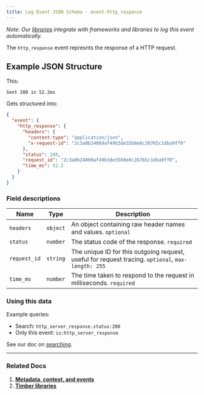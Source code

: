 ```yaml
---
title: Log Event JSON Schema - event.http_response
---
```

*Note: Our [libraries](/docs/languages) integrate with frameworks and libraries to log this event automatically.*

The `http_response` event represnts the response of a HTTP request.

## Example JSON Structure

This:

```
Sent 200 in 52.2ms
```

Gets structured into:

```json
{
  "event": {
    "http_response": {
      "headers": {
        "content-type": "application/json",
        "x-request-id": "2c3a0b24069af49b3de35b8e8c26765c1dba9ff0"
      },
      "status": 200,
      "request_id": "2c3a0b24069af49b3de35b8e8c26765c1dba9ff0",
      "time_ms": 52.2
    }
  }
}
```


### Field descriptions

Name | Type | Description
-----|------|------------
`headers` | `object` | An object containing raw header names and values. `optional`
`status` | `number` | The status code of the response. `required`
`request_id` | `string` | The unique ID for this outgoing request, useful for request tracing. `optional`, `max-length: 255`
`time_ms` | `number` | The time taken to respond to the request in milliseconds. `required`


### Using this data

Example queries:

* Search: `http_server_response.status:200`
* Only this event: `is:http_server_response`

See our doc on [searching](/docs/app/console/searching).

---

### Related Docs

1. [**Metadata, context, and events**](/docs/concepts/metadata-context-and-events)
2. [**Timber libraries**](/docs/languages)
